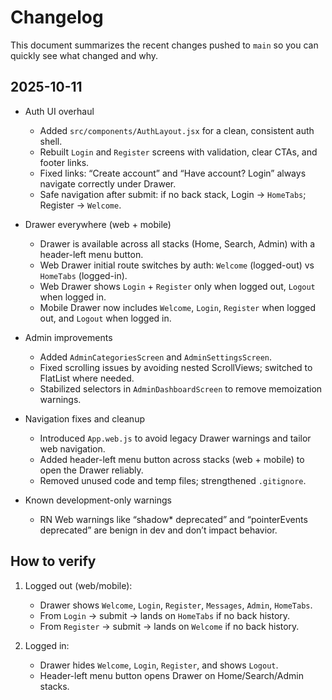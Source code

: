 ﻿# Changelog

This document summarizes the recent changes pushed to `main` so you can quickly see what changed and why.

## 2025-10-11

- Auth UI overhaul
  - Added `src/components/AuthLayout.jsx` for a clean, consistent auth shell.
  - Rebuilt `Login` and `Register` screens with validation, clear CTAs, and footer links.
  - Fixed links: “Create account” and “Have account? Login” always navigate correctly under Drawer.
  - Safe navigation after submit: if no back stack, Login → `HomeTabs`; Register → `Welcome`.

- Drawer everywhere (web + mobile)
  - Drawer is available across all stacks (Home, Search, Admin) with a header-left menu button.
  - Web Drawer initial route switches by auth: `Welcome` (logged-out) vs `HomeTabs` (logged-in).
  - Web Drawer shows `Login` + `Register` only when logged out, `Logout` when logged in.
  - Mobile Drawer now includes `Welcome`, `Login`, `Register` when logged out, and `Logout` when logged in.

- Admin improvements
  - Added `AdminCategoriesScreen` and `AdminSettingsScreen`.
  - Fixed scrolling issues by avoiding nested ScrollViews; switched to FlatList where needed.
  - Stabilized selectors in `AdminDashboardScreen` to remove memoization warnings.

- Navigation fixes and cleanup
  - Introduced `App.web.js` to avoid legacy Drawer warnings and tailor web navigation.
  - Added header-left menu button across stacks (web + mobile) to open the Drawer reliably.
  - Removed unused code and temp files; strengthened `.gitignore`.

- Known development-only warnings
  - RN Web warnings like “shadow* deprecated” and “pointerEvents deprecated” are benign in dev and don’t impact behavior.

## How to verify

1) Logged out (web/mobile):
   - Drawer shows `Welcome`, `Login`, `Register`, `Messages`, `Admin`, `HomeTabs`.
   - From `Login` → submit → lands on `HomeTabs` if no back history.
   - From `Register` → submit → lands on `Welcome` if no back history.

2) Logged in:
   - Drawer hides `Welcome`, `Login`, `Register`, and shows `Logout`.
   - Header-left menu button opens Drawer on Home/Search/Admin stacks.
